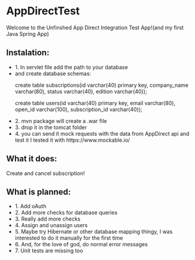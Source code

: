 # AppDirectTest

<p>Welcome to the Unfinshed App Direct Integration Test App!(and my first Java Spring App)</p>
<h2>Instalation:</h2>
<ul>
<li>1. In servlet file add the path to your database</li>
<li>and create database schemas:
<p>create table subscriptions(id varchar(40) primary key, company_name varchar(80), status varchar(40), edition varchar(40));
</p>
<p>create table users(id varchar(40) primary key, email varchar(80), open_id varchar(100), subscription_id varchar(40));
</p>
</li>
<li>2. mvn package will create a .war file</li>
<li>3. drop it in the tomcat folder</li>
<li>4. you can send it mock requests with the data from AppDirect api and test it
I tested it with https://www.mockable.io/</li>
</ul>
<h2>What it does:</h2>
<p>Create and cancel subscription!</p>
<h2>What is planned:</h2>
<ul>
<li>1. Add oAuth</li>
<li>2. Add more checks for database queries</li>
<li>3. Really add more checks</li>
<li>4. Assign and unassign users</li>
<li>5. Maybe try Hibernate or other database mapping thingy, I was interested to do it manually for the 
first time</li>
<li>6. And, for the love of god, do normal error messages</li>
<li>7. Unit tests are missing too</li>
</ul>
